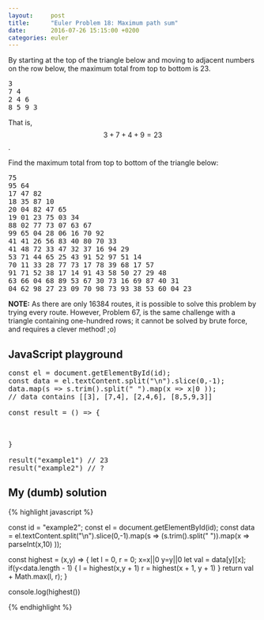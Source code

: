 ```yaml
---
layout:     post
title:      "Euler Problem 18: Maximum path sum"
date:       2016-07-26 15:15:00 +0200
categories: euler
---
```


By starting at the top of the triangle below and moving to adjacent numbers on the row below, the maximum total from top to bottom is 23.
<pre id="example1" class="center-text">
3
7 4
2 4 6
8 5 9 3
</pre>
That is, $$3 + 7 + 4 + 9 = 23$$.

Find the maximum total from top to bottom of the triangle below:
<pre id="example2" class="center-text">
75
95 64
17 47 82
18 35 87 10
20 04 82 47 65
19 01 23 75 03 34
88 02 77 73 07 63 67
99 65 04 28 06 16 70 92
41 41 26 56 83 40 80 70 33
41 48 72 33 47 32 37 16 94 29
53 71 44 65 25 43 91 52 97 51 14
70 11 33 28 77 73 17 78 39 68 17 57
91 71 52 38 17 14 91 43 58 50 27 29 48
63 66 04 68 89 53 67 30 73 16 69 87 40 31
04 62 98 27 23 09 70 98 73 93 38 53 60 04 23
</pre>
**NOTE:** As there are only 16384 routes, it is possible to solve this problem by trying every route. However, Problem 67, is the same challenge with a triangle containing one-hundred rows; it cannot be solved by brute force, and requires a clever method! ;o)


## JavaScript playground

<pre class="edit">
const el = document.getElementById(id);
const data = el.textContent.split("\n").slice(0,-1);
data.map(s => s.trim().split(" ").map(x => x|0 ));
// data contains [[3], [7,4], [2,4,6], [8,5,9,3]]

const result = () => {
    


}

result("example1") // 23
result("example2") // ?
</pre>

## My (dumb) solution

<div class="spoiler">
{% highlight javascript %}

const id = "example2";
const el = document.getElementById(id);
const data = el.textContent.split("\n").slice(0,-1).map(s => (s.trim().split(" ")).map(x => parseInt(x,10) ));

const highest = (x,y) => {
    let l = 0, r = 0;
    x=x||0
    y=y||0
    let val = data[y][x];
    if(y<data.length - 1) {
        l = highest(x,y + 1)
        r = highest(x + 1, y + 1)
    }
    return val + Math.max(l, r);
}

console.log(highest())

{% endhighlight %}
</div>
